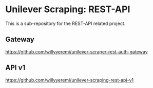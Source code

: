 # Unilever Scraping: REST-API
This is a sub-repository for the REST-API related project.

## Gateway
https://github.com/willyyeremi/unilever-scraper-rest-auth-gateway

## API v1
https://github.com/willyyeremi/unilever-scraping-rest-api-v1

